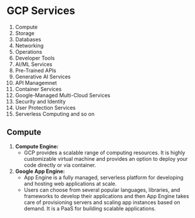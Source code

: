 # GCP Services
1. Compute
2. Storage
3. Databases
4. Networking
5. Operations
6. Developer Tools
7. AI/ML Services
8. Pre-Trained APIs
9. Generative AI Services
10. API Managemnet
11. Container Services
12. Google-Managed Multi-Cloud Services
13. Security and Identity
14. User Protection Services
15. Serverless Computing and so on
   
## Compute
1. **Compute Engine:**
   - GCP provides a scalable range of computing resources. It is highly customizable virtual machine and provides an option to deploy your code directly or via container.
2. **Google App Engine:**
   - App Engine is a fully managed, serverless platform for developing and hosting web applications at scale. 
   - Users can choose from several popular languages, libraries, and frameworks to develop their applications and then App Engine takes care of provisioning servers and scaling app instances based on demand. It is a PaaS for building scalable applications.
